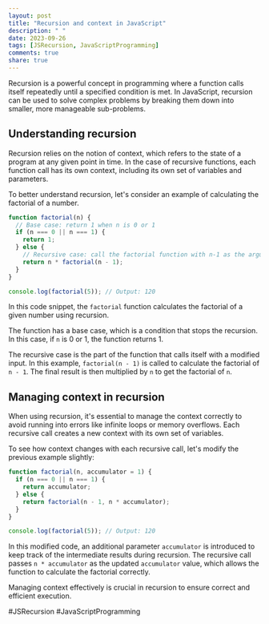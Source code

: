 ```yaml
---
layout: post
title: "Recursion and context in JavaScript"
description: " "
date: 2023-09-26
tags: [JSRecursion, JavaScriptProgramming]
comments: true
share: true
---
```


Recursion is a powerful concept in programming where a function calls itself repeatedly until a specified condition is met. In JavaScript, recursion can be used to solve complex problems by breaking them down into smaller, more manageable sub-problems.

## Understanding recursion

Recursion relies on the notion of context, which refers to the state of a program at any given point in time. In the case of recursive functions, each function call has its own context, including its own set of variables and parameters.

To better understand recursion, let's consider an example of calculating the factorial of a number.

```javascript
function factorial(n) {
  // Base case: return 1 when n is 0 or 1
  if (n === 0 || n === 1) {
    return 1;
  } else {
    // Recursive case: call the factorial function with n-1 as the argument
    return n * factorial(n - 1);
  }
}

console.log(factorial(5)); // Output: 120
```

In this code snippet, the `factorial` function calculates the factorial of a given number using recursion. 

The function has a base case, which is a condition that stops the recursion. In this case, if `n` is 0 or 1, the function returns 1.

The recursive case is the part of the function that calls itself with a modified input. In this example, `factorial(n - 1)` is called to calculate the factorial of `n - 1`. The final result is then multiplied by `n` to get the factorial of `n`.

## Managing context in recursion

When using recursion, it's essential to manage the context correctly to avoid running into errors like infinite loops or memory overflows. Each recursive call creates a new context with its own set of variables.

To see how context changes with each recursive call, let's modify the previous example slightly:

```javascript
function factorial(n, accumulator = 1) {
  if (n === 0 || n === 1) {
    return accumulator;
  } else {
    return factorial(n - 1, n * accumulator);
  }
}

console.log(factorial(5)); // Output: 120
```

In this modified code, an additional parameter `accumulator` is introduced to keep track of the intermediate results during recursion. The recursive call passes `n * accumulator` as the updated `accumulator` value, which allows the function to calculate the factorial correctly.

Managing context effectively is crucial in recursion to ensure correct and efficient execution.

#JSRecursion #JavaScriptProgramming
